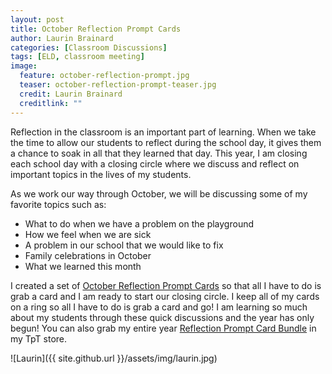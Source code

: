 ```yaml
---
layout: post
title: October Reflection Prompt Cards
author: Laurin Brainard
categories: [Classroom Discussions]
tags: [ELD, classroom meeting]
image:
  feature: october-reflection-prompt.jpg
  teaser: october-reflection-prompt-teaser.jpg
  credit: Laurin Brainard
  creditlink: ""
---
```

Reflection in the classroom is an important part of learning. When we take the time to allow our students to reflect during the school day, it gives them a chance to soak in all that they learned that day. This year, I am closing each school day with a closing circle where we discuss and reflect on important topics in the lives of my students. 

As we work our way through October, we will be discussing some of my favorite topics such as:
   * What to do when we have a problem on the playground
   * How we feel when we are sick
   * A problem in our school that we would like to fix
   * Family celebrations in October
   * What we learned this month

I created a set of [October Reflection Prompt Cards](http://bit.ly/2i6alNK) so that all I have to do is grab a card and I am ready to start our closing circle. I keep all of my cards on a ring so all I have to do is grab a card and go! I am learning so much about my students through these quick discussions and the year has only begun! You can also grab my entire year [Reflection Prompt Card Bundle](http://bit.ly/2wSgnEh) in my TpT store. 

![Laurin]({{ site.github.url }}/assets/img/laurin.jpg)